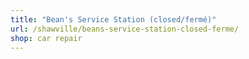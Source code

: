 ```yaml
---
title: "Bean's Service Station (closed/fermé)"
url: /shawville/beans-service-station-closed-ferme/
shop: car repair
---
```

